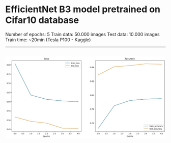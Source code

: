 # EfficientNet B3 model pretrained on Cifar10 database

Number of epochs: 5
Train data: 50.000 images
Test data: 10.000 images
Train time: ~20min (Tesla P100 - Kaggle)

---
![Plot_image](https://github.com/DarekW90/pretrained_small_models/blob/main/new_effnet_b3_model_acc_84_percent/new_effnet_b3_model_acc_84_percent_plot.jpg?raw=true)
---
